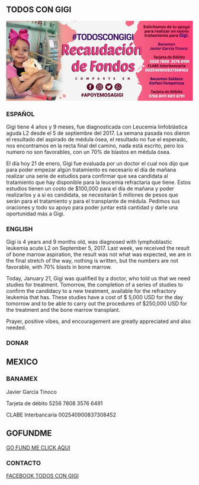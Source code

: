 ## TODOS CON GIGI

![Image](/imagenGigi1.jpg)

### ESPAÑOL

Gigi tiene 4 años y 9 meses, fue diagnosticada con Leucemia linfoblástica aguda L2 desde el 5 de septiembre del 2017.  La semana pasada nos dieron el resultado del aspirado de médula ósea, el resultado no fue el esperado, nos encontramos en la recta final del camino, nada está escrito, pero los numero no son favorables, con un 70% de blastos en médula ósea.

El día hoy 21 de enero, Gigi fue evaluada por un doctor el cual nos dijo que para poder empezar algún tratamiento es necesario el día de mañana realizar una serie de estudios para confirmar que sea candidata al tratamiento que hay disponible para la leucemia refractaria que tiene. 
Estos estudios tienen un costo de $100,000 para el día de mañana y poder realizarlos y a si es candidata, se necesitarán 5 millones de pesos que serán para el tratamiento y para el transplante de médula. 
Pedimos sus oraciones y todo su apoyo para poder juntar está cantidad y darle una oportunidad más a Gigi.

### ENGLISH

Gigi is 4 years and 9 months old, was diagnosed with lymphoblastic leukemia acute L2 on September 5, 2017. Last week, we received the result of bone marrow aspiration, the result was not what was expected, we are in the final stretch of the way, nothing is written, but the numbers are not favorable, with 70% blasts in bone marrow.

Today, January 21, Gigi was qualified by a doctor, who told us that we need studies for treatment. Tomorrow, the completion of a series of studies to confirm the candidacy to a new treatment, available for the refractory leukemia that has.
These studies have a cost of $ 5,000 USD for the day tomorrow and to be able to carry out the procedures of $250,000 USD for the treatment and the bone marrow transplant.

Prayer, positive vibes, and encouragement are greatly appreciated and also needed.

### DONAR

## MEXICO

### BANAMEX
Javier García Tinoco

Tarjeta de débito
5256 7808 3576 6491

CLABE Interbancaria
002540900837308452

## GOFUNDME

[GO FUND ME CLICK AQUI](https://www.gofundme.com/kdz4ue-todos-con-gigi)

### CONTACTO

[FACEBOOK TODOS CON GIGI](https://www.facebook.com/TodosConGigi)

